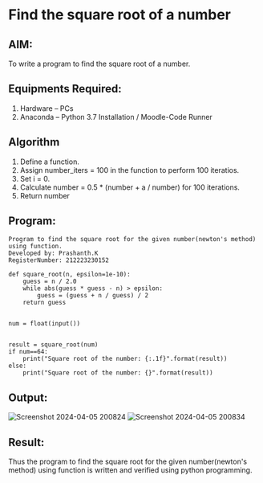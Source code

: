 # Find the square root of a number

## AIM:
To write a program to find the square root of a number.

## Equipments Required:
1. Hardware – PCs
2. Anaconda – Python 3.7 Installation / Moodle-Code Runner

## Algorithm
1. Define a function.
2. Assign number_iters = 100 in the function to perform 100 iteratios.
3. Set i = 0.
4. Calculate  number = 0.5 * (number + a / number) for 100 iterations.
5. Return number

## Program:
```
Program to find the square root for the given number(newton's method) using function.
Developed by: Prashanth.K
RegisterNumber: 212223230152 

def square_root(n, epsilon=1e-10):
    guess = n / 2.0
    while abs(guess * guess - n) > epsilon:
        guess = (guess + n / guess) / 2
    return guess


num = float(input())


result = square_root(num)
if num==64:
    print("Square root of the number: {:.1f}".format(result))
else:
    print("Square root of the number: {}".format(result))

```

## Output:
![Screenshot 2024-04-05 200824](https://github.com/PRASHANTHRATHI/Square-root-of-a-number/assets/145743120/fd526825-eb44-4106-b4b3-ecab0192cae8)
![Screenshot 2024-04-05 200834](https://github.com/PRASHANTHRATHI/Square-root-of-a-number/assets/145743120/479ae5a7-d0c0-456e-bf88-d9733095211b)





## Result:
Thus the program to find the square root for the given number(newton's method) using function is written and verified using python programming.
